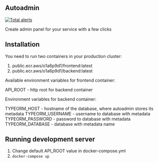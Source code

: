 ## Autoadmin

[![Total alerts](https://img.shields.io/lgtm/alerts/g/Autoadmin-org/auto-admin.svg?logo=lgtm&logoWidth=18)](https://lgtm.com/projects/g/Autoadmin-org/auto-admin/alerts/)

Create admin panel for your service with a few clicks

## Installation

You need to run two containers in your production cluster:
1. public.ecr.aws/o1a6p9d1/frontend:latest
2. public.ecr.aws/o1a6p9d1/backend:latest

Available environment variables for frontend container:

API_ROOT - http root for backend container

Environment variables for backend container:

TYPEORM_HOST - hostname of the database, where autoadmin stores its metadata
TYPEORM_USERNAME - username to database with metadata
TYPEORM_PASSWORD - password to database with metadata
TYPEORM_DATABASE - database with metadata name

## Running development server

1. Change default API_ROOT value in docker-compose.yml
2. `docker-compose up`
